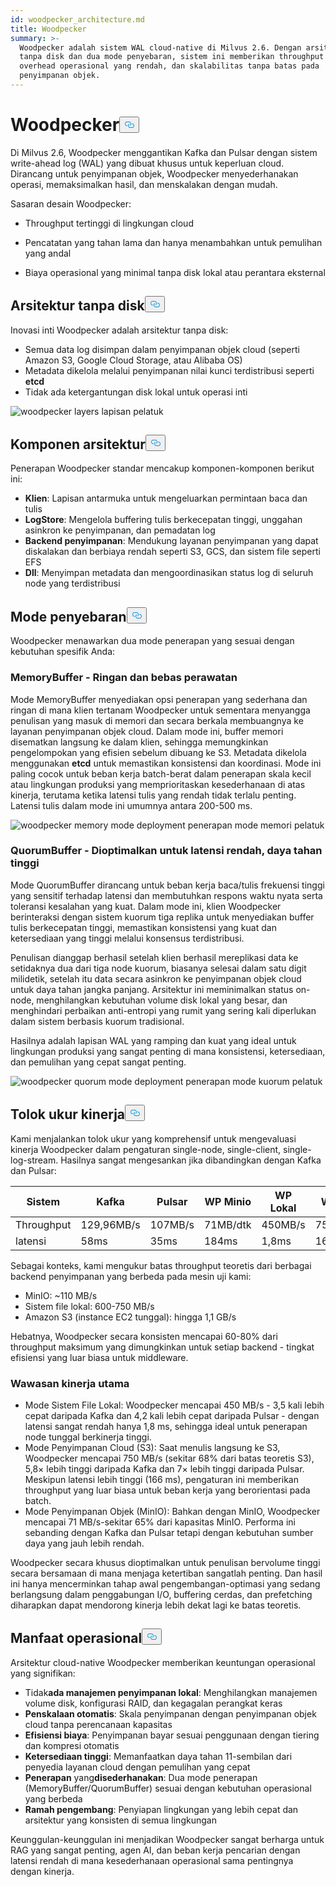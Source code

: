 ```yaml
---
id: woodpecker_architecture.md
title: Woodpecker
summary: >-
  Woodpecker adalah sistem WAL cloud-native di Milvus 2.6. Dengan arsitektur
  tanpa disk dan dua mode penyebaran, sistem ini memberikan throughput tinggi,
  overhead operasional yang rendah, dan skalabilitas tanpa batas pada
  penyimpanan objek.
---
```

<h1 id="Woodpecker" class="common-anchor-header">Woodpecker<button data-href="#Woodpecker" class="anchor-icon" translate="no">
      <svg translate="no"
        aria-hidden="true"
        focusable="false"
        height="20"
        version="1.1"
        viewBox="0 0 16 16"
        width="16"
      >
        <path
          fill="#0092E4"
          fill-rule="evenodd"
          d="M4 9h1v1H4c-1.5 0-3-1.69-3-3.5S2.55 3 4 3h4c1.45 0 3 1.69 3 3.5 0 1.41-.91 2.72-2 3.25V8.59c.58-.45 1-1.27 1-2.09C10 5.22 8.98 4 8 4H4c-.98 0-2 1.22-2 2.5S3 9 4 9zm9-3h-1v1h1c1 0 2 1.22 2 2.5S13.98 12 13 12H9c-.98 0-2-1.22-2-2.5 0-.83.42-1.64 1-2.09V6.25c-1.09.53-2 1.84-2 3.25C6 11.31 7.55 13 9 13h4c1.45 0 3-1.69 3-3.5S14.5 6 13 6z"
        ></path>
      </svg>
    </button></h1><p>Di Milvus 2.6, Woodpecker menggantikan Kafka dan Pulsar dengan sistem write-ahead log (WAL) yang dibuat khusus untuk keperluan cloud. Dirancang untuk penyimpanan objek, Woodpecker menyederhanakan operasi, memaksimalkan hasil, dan menskalakan dengan mudah.</p>
<p>Sasaran desain Woodpecker:</p>
<ul>
<li><p>Throughput tertinggi di lingkungan cloud</p></li>
<li><p>Pencatatan yang tahan lama dan hanya menambahkan untuk pemulihan yang andal</p></li>
<li><p>Biaya operasional yang minimal tanpa disk lokal atau perantara eksternal</p></li>
</ul>
<h2 id="Zero-disk-architecture" class="common-anchor-header">Arsitektur tanpa disk<button data-href="#Zero-disk-architecture" class="anchor-icon" translate="no">
      <svg translate="no"
        aria-hidden="true"
        focusable="false"
        height="20"
        version="1.1"
        viewBox="0 0 16 16"
        width="16"
      >
        <path
          fill="#0092E4"
          fill-rule="evenodd"
          d="M4 9h1v1H4c-1.5 0-3-1.69-3-3.5S2.55 3 4 3h4c1.45 0 3 1.69 3 3.5 0 1.41-.91 2.72-2 3.25V8.59c.58-.45 1-1.27 1-2.09C10 5.22 8.98 4 8 4H4c-.98 0-2 1.22-2 2.5S3 9 4 9zm9-3h-1v1h1c1 0 2 1.22 2 2.5S13.98 12 13 12H9c-.98 0-2-1.22-2-2.5 0-.83.42-1.64 1-2.09V6.25c-1.09.53-2 1.84-2 3.25C6 11.31 7.55 13 9 13h4c1.45 0 3-1.69 3-3.5S14.5 6 13 6z"
        ></path>
      </svg>
    </button></h2><p>Inovasi inti Woodpecker adalah arsitektur tanpa disk:</p>
<ul>
<li>Semua data log disimpan dalam penyimpanan objek cloud (seperti Amazon S3, Google Cloud Storage, atau Alibaba OS)</li>
<li>Metadata dikelola melalui penyimpanan nilai kunci terdistribusi seperti <strong>etcd</strong></li>
<li>Tidak ada ketergantungan disk lokal untuk operasi inti</li>
</ul>
<p>
  
   <span class="img-wrapper"> <img translate="no" src="/docs/v2.6.x/assets/woodpecker_layers.png" alt="woodpecker layers" class="doc-image" id="woodpecker-layers" />
   </span> <span class="img-wrapper"> <span>lapisan pelatuk</span> </span></p>
<h2 id="Architecture-components" class="common-anchor-header">Komponen arsitektur<button data-href="#Architecture-components" class="anchor-icon" translate="no">
      <svg translate="no"
        aria-hidden="true"
        focusable="false"
        height="20"
        version="1.1"
        viewBox="0 0 16 16"
        width="16"
      >
        <path
          fill="#0092E4"
          fill-rule="evenodd"
          d="M4 9h1v1H4c-1.5 0-3-1.69-3-3.5S2.55 3 4 3h4c1.45 0 3 1.69 3 3.5 0 1.41-.91 2.72-2 3.25V8.59c.58-.45 1-1.27 1-2.09C10 5.22 8.98 4 8 4H4c-.98 0-2 1.22-2 2.5S3 9 4 9zm9-3h-1v1h1c1 0 2 1.22 2 2.5S13.98 12 13 12H9c-.98 0-2-1.22-2-2.5 0-.83.42-1.64 1-2.09V6.25c-1.09.53-2 1.84-2 3.25C6 11.31 7.55 13 9 13h4c1.45 0 3-1.69 3-3.5S14.5 6 13 6z"
        ></path>
      </svg>
    </button></h2><p>Penerapan Woodpecker standar mencakup komponen-komponen berikut ini:</p>
<ul>
<li><strong>Klien</strong>: Lapisan antarmuka untuk mengeluarkan permintaan baca dan tulis</li>
<li><strong>LogStore</strong>: Mengelola buffering tulis berkecepatan tinggi, unggahan asinkron ke penyimpanan, dan pemadatan log</li>
<li><strong>Backend penyimpanan</strong>: Mendukung layanan penyimpanan yang dapat diskalakan dan berbiaya rendah seperti S3, GCS, dan sistem file seperti EFS</li>
<li><strong>Dll</strong>: Menyimpan metadata dan mengoordinasikan status log di seluruh node yang terdistribusi</li>
</ul>
<h2 id="Deployment-modes" class="common-anchor-header">Mode penyebaran<button data-href="#Deployment-modes" class="anchor-icon" translate="no">
      <svg translate="no"
        aria-hidden="true"
        focusable="false"
        height="20"
        version="1.1"
        viewBox="0 0 16 16"
        width="16"
      >
        <path
          fill="#0092E4"
          fill-rule="evenodd"
          d="M4 9h1v1H4c-1.5 0-3-1.69-3-3.5S2.55 3 4 3h4c1.45 0 3 1.69 3 3.5 0 1.41-.91 2.72-2 3.25V8.59c.58-.45 1-1.27 1-2.09C10 5.22 8.98 4 8 4H4c-.98 0-2 1.22-2 2.5S3 9 4 9zm9-3h-1v1h1c1 0 2 1.22 2 2.5S13.98 12 13 12H9c-.98 0-2-1.22-2-2.5 0-.83.42-1.64 1-2.09V6.25c-1.09.53-2 1.84-2 3.25C6 11.31 7.55 13 9 13h4c1.45 0 3-1.69 3-3.5S14.5 6 13 6z"
        ></path>
      </svg>
    </button></h2><p>Woodpecker menawarkan dua mode penerapan yang sesuai dengan kebutuhan spesifik Anda:</p>
<h3 id="MemoryBuffer---Lightweight-and-maintenance-free" class="common-anchor-header">MemoryBuffer - Ringan dan bebas perawatan</h3><p>Mode MemoryBuffer menyediakan opsi penerapan yang sederhana dan ringan di mana klien tertanam Woodpecker untuk sementara menyangga penulisan yang masuk di memori dan secara berkala membuangnya ke layanan penyimpanan objek cloud. Dalam mode ini, buffer memori disematkan langsung ke dalam klien, sehingga memungkinkan pengelompokan yang efisien sebelum dibuang ke S3. Metadata dikelola menggunakan <strong>etcd</strong> untuk memastikan konsistensi dan koordinasi. Mode ini paling cocok untuk beban kerja batch-berat dalam penerapan skala kecil atau lingkungan produksi yang memprioritaskan kesederhanaan di atas kinerja, terutama ketika latensi tulis yang rendah tidak terlalu penting. Latensi tulis dalam mode ini umumnya antara 200-500 ms.</p>
<p>
  
   <span class="img-wrapper"> <img translate="no" src="/docs/v2.6.x/assets/woodpecker_memorybuffer_mode_deployment.png" alt="woodpecker memory mode deployment" class="doc-image" id="woodpecker-memory-mode-deployment" />
   </span> <span class="img-wrapper"> <span>penerapan mode memori</span> </span>pelatuk</p>
<h3 id="QuorumBuffer---Optimized-for-low-latency-high-durability" class="common-anchor-header">QuorumBuffer - Dioptimalkan untuk latensi rendah, daya tahan tinggi</h3><p>Mode QuorumBuffer dirancang untuk beban kerja baca/tulis frekuensi tinggi yang sensitif terhadap latensi dan membutuhkan respons waktu nyata serta toleransi kesalahan yang kuat. Dalam mode ini, klien Woodpecker berinteraksi dengan sistem kuorum tiga replika untuk menyediakan buffer tulis berkecepatan tinggi, memastikan konsistensi yang kuat dan ketersediaan yang tinggi melalui konsensus terdistribusi.</p>
<p>Penulisan dianggap berhasil setelah klien berhasil mereplikasi data ke setidaknya dua dari tiga node kuorum, biasanya selesai dalam satu digit milidetik, setelah itu data secara asinkron ke penyimpanan objek cloud untuk daya tahan jangka panjang. Arsitektur ini meminimalkan status on-node, menghilangkan kebutuhan volume disk lokal yang besar, dan menghindari perbaikan anti-entropi yang rumit yang sering kali diperlukan dalam sistem berbasis kuorum tradisional.</p>
<p>Hasilnya adalah lapisan WAL yang ramping dan kuat yang ideal untuk lingkungan produksi yang sangat penting di mana konsistensi, ketersediaan, dan pemulihan yang cepat sangat penting.</p>
<p>
  
   <span class="img-wrapper"> <img translate="no" src="/docs/v2.6.x/assets/woodpecker_quorumbuffer_mode_deployment.png" alt="woodpecker quorum mode deployment" class="doc-image" id="woodpecker-quorum-mode-deployment" />
   </span> <span class="img-wrapper"> <span>penerapan mode kuorum pelatuk</span> </span></p>
<h2 id="Performance-benchmarks" class="common-anchor-header">Tolok ukur kinerja<button data-href="#Performance-benchmarks" class="anchor-icon" translate="no">
      <svg translate="no"
        aria-hidden="true"
        focusable="false"
        height="20"
        version="1.1"
        viewBox="0 0 16 16"
        width="16"
      >
        <path
          fill="#0092E4"
          fill-rule="evenodd"
          d="M4 9h1v1H4c-1.5 0-3-1.69-3-3.5S2.55 3 4 3h4c1.45 0 3 1.69 3 3.5 0 1.41-.91 2.72-2 3.25V8.59c.58-.45 1-1.27 1-2.09C10 5.22 8.98 4 8 4H4c-.98 0-2 1.22-2 2.5S3 9 4 9zm9-3h-1v1h1c1 0 2 1.22 2 2.5S13.98 12 13 12H9c-.98 0-2-1.22-2-2.5 0-.83.42-1.64 1-2.09V6.25c-1.09.53-2 1.84-2 3.25C6 11.31 7.55 13 9 13h4c1.45 0 3-1.69 3-3.5S14.5 6 13 6z"
        ></path>
      </svg>
    </button></h2><p>Kami menjalankan tolok ukur yang komprehensif untuk mengevaluasi kinerja Woodpecker dalam pengaturan single-node, single-client, single-log-stream. Hasilnya sangat mengesankan jika dibandingkan dengan Kafka dan Pulsar:</p>
<table>
<thead>
<tr><th>Sistem</th><th>Kafka</th><th>Pulsar</th><th>WP Minio</th><th>WP Lokal</th><th>WP S3</th></tr>
</thead>
<tbody>
<tr><td>Throughput</td><td>129,96MB/s</td><td>107MB/s</td><td>71MB/dtk</td><td>450MB/s</td><td>750MB/s</td></tr>
<tr><td>latensi</td><td>58ms</td><td>35ms</td><td>184ms</td><td>1,8ms</td><td>166ms</td></tr>
</tbody>
</table>
<p>Sebagai konteks, kami mengukur batas throughput teoretis dari berbagai backend penyimpanan yang berbeda pada mesin uji kami:</p>
<ul>
<li>MinIO: ~110 MB/s</li>
<li>Sistem file lokal: 600-750 MB/s</li>
<li>Amazon S3 (instance EC2 tunggal): hingga 1,1 GB/s</li>
</ul>
<p>Hebatnya, Woodpecker secara konsisten mencapai 60-80% dari throughput maksimum yang dimungkinkan untuk setiap backend - tingkat efisiensi yang luar biasa untuk middleware.</p>
<h3 id="Key-performance-insights" class="common-anchor-header">Wawasan kinerja utama</h3><ul>
<li>Mode Sistem File Lokal: Woodpecker mencapai 450 MB/s - 3,5 kali lebih cepat daripada Kafka dan 4,2 kali lebih cepat daripada Pulsar - dengan latensi sangat rendah hanya 1,8 ms, sehingga ideal untuk penerapan node tunggal berkinerja tinggi.</li>
<li>Mode Penyimpanan Cloud (S3): Saat menulis langsung ke S3, Woodpecker mencapai 750 MB/s (sekitar 68% dari batas teoretis S3), 5,8× lebih tinggi daripada Kafka dan 7× lebih tinggi daripada Pulsar. Meskipun latensi lebih tinggi (166 ms), pengaturan ini memberikan throughput yang luar biasa untuk beban kerja yang berorientasi pada batch.</li>
<li>Mode Penyimpanan Objek (MinIO): Bahkan dengan MinIO, Woodpecker mencapai 71 MB/s-sekitar 65% dari kapasitas MinIO. Performa ini sebanding dengan Kafka dan Pulsar tetapi dengan kebutuhan sumber daya yang jauh lebih rendah.</li>
</ul>
<p>Woodpecker secara khusus dioptimalkan untuk penulisan bervolume tinggi secara bersamaan di mana menjaga ketertiban sangatlah penting. Dan hasil ini hanya mencerminkan tahap awal pengembangan-optimasi yang sedang berlangsung dalam penggabungan I/O, buffering cerdas, dan prefetching diharapkan dapat mendorong kinerja lebih dekat lagi ke batas teoretis.</p>
<h2 id="Operational-benefits" class="common-anchor-header">Manfaat operasional<button data-href="#Operational-benefits" class="anchor-icon" translate="no">
      <svg translate="no"
        aria-hidden="true"
        focusable="false"
        height="20"
        version="1.1"
        viewBox="0 0 16 16"
        width="16"
      >
        <path
          fill="#0092E4"
          fill-rule="evenodd"
          d="M4 9h1v1H4c-1.5 0-3-1.69-3-3.5S2.55 3 4 3h4c1.45 0 3 1.69 3 3.5 0 1.41-.91 2.72-2 3.25V8.59c.58-.45 1-1.27 1-2.09C10 5.22 8.98 4 8 4H4c-.98 0-2 1.22-2 2.5S3 9 4 9zm9-3h-1v1h1c1 0 2 1.22 2 2.5S13.98 12 13 12H9c-.98 0-2-1.22-2-2.5 0-.83.42-1.64 1-2.09V6.25c-1.09.53-2 1.84-2 3.25C6 11.31 7.55 13 9 13h4c1.45 0 3-1.69 3-3.5S14.5 6 13 6z"
        ></path>
      </svg>
    </button></h2><p>Arsitektur cloud-native Woodpecker memberikan keuntungan operasional yang signifikan:</p>
<ul>
<li>Tidak<strong>ada manajemen penyimpanan lokal</strong>: Menghilangkan manajemen volume disk, konfigurasi RAID, dan kegagalan perangkat keras</li>
<li><strong>Penskalaan otomatis</strong>: Skala penyimpanan dengan penyimpanan objek cloud tanpa perencanaan kapasitas</li>
<li><strong>Efisiensi biaya</strong>: Penyimpanan bayar sesuai penggunaan dengan tiering dan kompresi otomatis</li>
<li><strong>Ketersediaan tinggi</strong>: Memanfaatkan daya tahan 11-sembilan dari penyedia layanan cloud dengan pemulihan yang cepat</li>
<li><strong>Penerapan</strong> yang<strong>disederhanakan</strong>: Dua mode penerapan (MemoryBuffer/QuorumBuffer) sesuai dengan kebutuhan operasional yang berbeda</li>
<li><strong>Ramah pengembang</strong>: Penyiapan lingkungan yang lebih cepat dan arsitektur yang konsisten di semua lingkungan</li>
</ul>
<p>Keunggulan-keunggulan ini menjadikan Woodpecker sangat berharga untuk RAG yang sangat penting, agen AI, dan beban kerja pencarian dengan latensi rendah di mana kesederhanaan operasional sama pentingnya dengan kinerja.</p>
